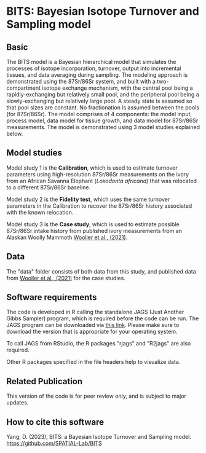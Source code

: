 # BITS: Bayesian Isotope Turnover and Sampling model

## Basic
The BITS model is a Bayesian hierarchical model that simulates the processes of isotope incorporation, turnover, output into incremental tissues, and data averaging during sampling. The modeling approach is demonstrated using the 87Sr/86Sr system, and built with a two-compartment isotope exchange mechanism, with the central pool being a rapidly-exchanging but relatively small pool, and the peripheral pool being a slowly-exchanging but relatively large pool. A steady state is assumed so that pool sizes are constant. No fractionation is assumed between the pools (for 87Sr/86Sr). The model comprises of 4 components: the model input, process model, data model for tissue growth, and data model for 87Sr/86Sr measurements. The model is demonstrated using 3 model studies explained below.

## Model studies
Model study 1 is the **Calibration**, which is used to estimate turnover parameters using high-resolution 87Sr/86Sr measurements on the ivory from an African Savanna Elephant (*Loxodonta africana*) that was relocated to a different 87Sr/86Sr baseline.

Model study 2 is the **Fidelity test**, which uses the same turnover parameters in the Calibration to recover the 87Sr/86Sr history associated with the known relocation.

Model study 3 is the **Case study**, which is used to estimate possible 87Sr/86Sr intake history from published ivory measurements from an Alaskan Woolly Mammoth [Wooller et al., (2021)](https://www.science.org/doi/abs/10.1126/science.abg1134).

## Data
The "data" folder consists of both data from this study, and published data from [Wooller et al., (2021)](https://www.science.org/doi/abs/10.1126/science.abg1134) for the case studies. 

## Software requirements
The code is developed in R calling the standalone JAGS (Just Another Gibbs Sampler) program, which is required before the code can be run. The JAGS program can be downloaded via [this link](https://sourceforge.net/projects/mcmc-jags/). Please make sure to download the version that is appropriate for your operating system.

To call JAGS from RStudio, the R packages "rjags" and "R2jags" are also required.

Other R packages specified in the file headers help to visualize data.

## Related Publication
This version of the code is for peer review only, and is subject to major updates.

## How to cite this software
Yang, D. (2023), BITS: a Bayesian Isotope Turnover and Sampling model. https://github.com/SPATIAL-Lab/BITS